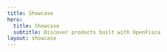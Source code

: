```yaml
---
title: Showcase
hero:
  title: Showcase
  subtitle: Discover products built with OpenFisca
layout: showcase
---
```

